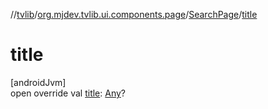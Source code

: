 //[tvlib](../../../index.md)/[org.mjdev.tvlib.ui.components.page](../index.md)/[SearchPage](index.md)/[title](title.md)

# title

[androidJvm]\
open override val [title](title.md): [Any](https://kotlinlang.org/api/latest/jvm/stdlib/kotlin/-any/index.html)?

